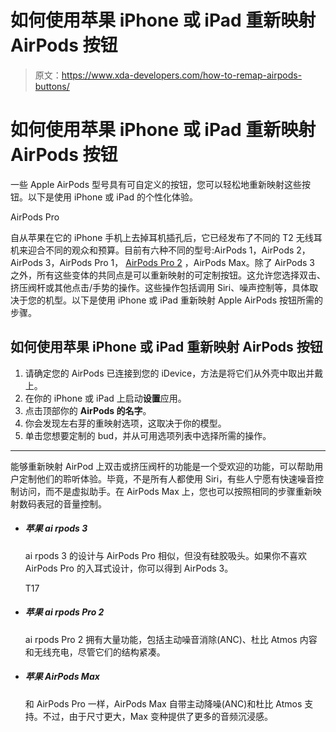 # 如何使用苹果 iPhone 或 iPad 重新映射 AirPods 按钮

> 原文：<https://www.xda-developers.com/how-to-remap-airpods-buttons/>

# 如何使用苹果 iPhone 或 iPad 重新映射 AirPods 按钮

一些 Apple AirPods 型号具有可自定义的按钮，您可以轻松地重新映射这些按钮。以下是使用 iPhone 或 iPad 的个性化体验。

AirPods Pro

自从苹果在它的 iPhone 手机上去掉耳机插孔后，它已经发布了不同的 T2 无线耳机来迎合不同的观众和预算。目前有六种不同的型号:AirPods 1，AirPods 2，AirPods 3，AirPods Pro 1， [AirPods Pro 2](https://www.xda-developers.com/airpods-pro-2-review/) ，AirPods Max。除了 AirPods 3 之外，所有这些变体的共同点是可以重新映射的可定制按钮。这允许您选择双击、挤压阀杆或其他点击/手势的操作。这些操作包括调用 Siri、噪声控制等，具体取决于您的机型。以下是使用 iPhone 或 iPad 重新映射 Apple AirPods 按钮所需的步骤。

## 如何使用苹果 iPhone 或 iPad 重新映射 AirPods 按钮

1.  请确定您的 AirPods 已连接到您的 iDevice，方法是将它们从外壳中取出并戴上。
2.  在你的 iPhone 或 iPad 上启动**设置**应用。
3.  点击顶部你的 **AirPods 的名字**。
4.  你会发现左右芽的重映射选项，这取决于你的模型。
5.  单击您想要定制的 bud，并从可用选项列表中选择所需的操作。

* * *

能够重新映射 AirPod 上双击或挤压阀杆的功能是一个受欢迎的功能，可以帮助用户定制他们的聆听体验。毕竟，不是所有人都使用 Siri，有些人宁愿有快速噪音控制访问，而不是虚拟助手。在 AirPods Max 上，您也可以按照相同的步骤重新映射数码表冠的音量控制。

*   ##### 苹果 ai rpods 3

    ai rpods 3 的设计与 AirPods Pro 相似，但没有硅胶吸头。如果你不喜欢 AirPods Pro 的入耳式设计，你可以得到 AirPods 3。

    T17
*   ##### 苹果 ai rpods Pro 2

    ai rpods Pro 2 拥有大量功能，包括主动噪音消除(ANC)、杜比 Atmos 内容和无线充电，尽管它们的结构紧凑。

*   ##### 苹果 AirPods Max

    和 AirPods Pro 一样，AirPods Max 自带主动降噪(ANC)和杜比 Atmos 支持。不过，由于尺寸更大，Max 变种提供了更多的音频沉浸感。
